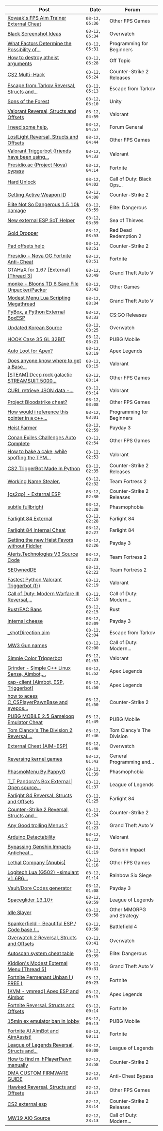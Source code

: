 |Post|Date|Forum|
|----|----|-----|
|[Kovaak's FPS Aim Trainer External Cheat](https://www.unknowncheats.me/forum/other-fps-games/595259-kovaaks-fps-aim-trainer-external-cheat.html)|`03-12, 05:36`|Other FPS Games|
|[Black Screenshot Ideas](https://www.unknowncheats.me/forum/overwatch/613486-black-screenshot-ideas.html)|`03-12, 05:34`|Overwatch|
|[What Factors Determine the Possibility of...](https://www.unknowncheats.me/forum/programming-for-beginners/613485-factors-determine-possibility-creating-fly-noclip-hack-games.html)|`03-12, 05:31`|Programming for Beginners|
|[How to destroy atheist arguments](https://www.unknowncheats.me/forum/off-topic/612254-destroy-atheist-arguments.html)|`03-12, 05:28`|Off Topic|
|[CS2 Multi-Hack](https://www.unknowncheats.me/forum/counter-strike-2-releases/612870-cs2-multi-hack.html)|`03-12, 05:24`|Counter-Strike 2 Releases|
|[Escape from Tarkov Reversal, Structs and...](https://www.unknowncheats.me/forum/escape-from-tarkov/226519-escape-tarkov-reversal-structs-offsets.html)|`03-12, 05:13`|Escape from Tarkov|
|[Sons of the Forest](https://www.unknowncheats.me/forum/unity/572665-sons-forest.html)|`03-12, 05:10`|Unity|
|[Valorant Reversal, Structs and Offsets](https://www.unknowncheats.me/forum/valorant/385792-valorant-reversal-structs-offsets.html)|`03-12, 04:59`|Valorant|
|[I need some help.](https://www.unknowncheats.me/forum/forum-general/613483-help.html)|`03-12, 04:57`|Forum General|
|[LostLight Reversal, Structs and Offsets](https://www.unknowncheats.me/forum/other-fps-games/479889-lostlight-reversal-structs-offsets.html)|`03-12, 04:44`|Other FPS Games|
|[Valorant Triggerbot (friends have been using...](https://www.unknowncheats.me/forum/valorant/612341-valorant-triggerbot-friends-using.html)|`03-12, 04:33`|Valorant|
|[Presidio.ac (Project Nova) bypass](https://www.unknowncheats.me/forum/fortnite/612365-presidio-ac-project-nova-bypass.html)|`03-12, 04:14`|Fortnite|
|[Hard Unlock](https://www.unknowncheats.me/forum/call-of-duty-black-ops-cold-war/613030-hard-unlock.html)|`03-12, 04:02`|Call of Duty: Black Ops...|
|[Getting Active Weapon ID](https://www.unknowncheats.me/forum/counter-strike-2-a/613337-getting-active-weapon-id.html)|`03-12, 04:00`|Counter-Strike 2|
|[Elite Not So Dangerous 1.5 10k damage](https://www.unknowncheats.me/forum/elite-dangerous/583546-elite-dangerous-1-5-10k-damage.html)|`03-12, 03:59`|Elite: Dangerous|
|[New external ESP SoT Helper](https://www.unknowncheats.me/forum/sea-of-thieves/581265-external-esp-sot-helper.html)|`03-12, 03:59`|Sea of Thieves|
|[Gold Dropper](https://www.unknowncheats.me/forum/red-dead-redemption-2-a/567212-gold-dropper.html)|`03-12, 03:53`|Red Dead Redemption 2|
|[Pad offsets help](https://www.unknowncheats.me/forum/counter-strike-2-a/613479-pad-offsets-help.html)|`03-12, 03:51`|Counter-Strike 2|
|[Presidio - Nova OG Fortnite Anti-Cheat](https://www.unknowncheats.me/forum/fortnite/612867-presidio-nova-og-fortnite-anti-cheat.html)|`03-12, 03:51`|Fortnite|
|[GTAHaX for 1.67 \[External\] \[Thread 3\]](https://www.unknowncheats.me/forum/grand-theft-auto-v/461672-gtahax-1-67-external-thread-3-a.html)|`03-12, 03:49`|Grand Theft Auto V|
|[monke - Bloons TD 6 Save File Unpacker/Packer](https://www.unknowncheats.me/forum/other-games/470405-monke-bloons-td-6-save-file-unpacker-packer.html)|`03-12, 03:43`|Other Games|
|[Modest Menu Lua Scripting Megathread](https://www.unknowncheats.me/forum/grand-theft-auto-v/463868-modest-menu-lua-scripting-megathread.html)|`03-12, 03:34`|Grand Theft Auto V|
|[PyBox, a Python External BoxESP](https://www.unknowncheats.me/forum/cs-go-releases/592098-pybox-python-external-boxesp.html)|`03-12, 03:33`|CS:GO Releases|
|[Updated Korean Source](https://www.unknowncheats.me/forum/overwatch/606702-updated-korean-source.html)|`03-12, 03:25`|Overwatch|
|[HOOK Case 35 GL 32BIT](https://www.unknowncheats.me/forum/pubg-mobile/601208-hook-35-gl-32bit.html)|`03-12, 03:21`|PUBG Mobile|
|[Auto Loot for Apex?](https://www.unknowncheats.me/forum/apex-legends/611657-auto-loot-apex.html)|`03-12, 03:19`|Apex Legends|
|[Does anyone know where to get a Base...](https://www.unknowncheats.me/forum/valorant/613474-base-valorant-external-source.html)|`03-12, 03:15`|Valorant|
|[\[STEAM\] Deep rock galactic STREAMSUIT 5000...](https://www.unknowncheats.me/forum/other-fps-games/609084-steam-deep-rock-galactic-streamsuit-5000-dlcs-streamsuit.html)|`03-12, 03:14`|Other FPS Games|
|[CURL retrieve JSON data -...](https://www.unknowncheats.me/forum/valorant/613471-curl-retrieve-json-data-curl_easy_perform-stuck.html)|`03-12, 03:14`|Valorant|
|[Project Bloodstrike cheat?](https://www.unknowncheats.me/forum/other-fps-games/588110-project-bloodstrike-cheat.html)|`03-12, 03:08`|Other FPS Games|
|[How would i reference this pointer in a c++...](https://www.unknowncheats.me/forum/programming-for-beginners/612622-reference-pointer-internal.html)|`03-12, 03:01`|Programming for Beginners|
|[Heist Farmer](https://www.unknowncheats.me/forum/payday-3-a/607059-heist-farmer.html)|`03-12, 02:59`|Payday 3|
|[Conan Exiles Challenges Auto Complete](https://www.unknowncheats.me/forum/other-fps-games/513262-conan-exiles-challenges-auto-complete.html)|`03-12, 02:54`|Other FPS Games|
|[How to bake a cake, while spoffing the TPM...](https://www.unknowncheats.me/forum/valorant/612016-bake-cake-spoffing-tpm-secure-boot-telling-riot.html)|`03-12, 02:53`|Valorant|
|[CS2 TriggerBot Made In Python](https://www.unknowncheats.me/forum/counter-strike-2-releases/608773-cs2-triggerbot-python.html)|`03-12, 02:35`|Counter-Strike 2 Releases|
|[Working Name Stealer.](https://www.unknowncheats.me/forum/team-fortress-2-a/612240-name-stealer.html)|`03-12, 02:32`|Team Fortress 2|
|[\[cs2go\] - External ESP](https://www.unknowncheats.me/forum/counter-strike-2-releases/605464-cs2go-external-esp.html)|`03-12, 02:30`|Counter-Strike 2 Releases|
|[subtle fullbright](https://www.unknowncheats.me/forum/phasmophobia/613468-subtle-fullbright.html)|`03-12, 02:28`|Phasmophobia|
|[Farlight 84 External](https://www.unknowncheats.me/forum/farlight-84-a/598853-farlight-84-external.html)|`03-12, 02:28`|Farlight 84|
|[Farlight 84 Internal Cheat](https://www.unknowncheats.me/forum/farlight-84-a/595407-farlight-84-internal-cheat.html)|`03-12, 02:27`|Farlight 84|
|[Getting the new Heist Favors without Fiddler](https://www.unknowncheats.me/forum/payday-3-a/613352-getting-heist-favors-fiddler.html)|`03-12, 02:26`|Payday 3|
|[Ateris.Technologies V3 Source Code](https://www.unknowncheats.me/forum/team-fortress-2-a/613371-ateris-technologies-v3-source-code.html)|`03-12, 02:23`|Team Fortress 2|
|[SEOwnedDE](https://www.unknowncheats.me/forum/team-fortress-2-a/592834-seownedde.html)|`03-12, 02:22`|Team Fortress 2|
|[Fastest Python Valorant Triggerbot (fr)](https://www.unknowncheats.me/forum/valorant/612762-fastest-python-valorant-triggerbot-fr.html)|`03-12, 02:19`|Valorant|
|[Call of Duty: Modern Warfare III Reversal,...](https://www.unknowncheats.me/forum/call-of-duty-modern-warfare-iii/605287-call-duty-modern-warfare-iii-reversal-structs-offsets.html)|`03-12, 02:19`|Call of Duty: Modern...|
|[Rust/EAC Bans](https://www.unknowncheats.me/forum/rust/613065-rust-eac-bans.html)|`03-12, 02:15`|Rust|
|[Internal cheese](https://www.unknowncheats.me/forum/payday-3-a/611723-internal-cheese.html)|`03-12, 02:09`|Payday 3|
|[_shotDirection aim](https://www.unknowncheats.me/forum/escape-from-tarkov/612904-_shotdirection-aim.html)|`03-12, 02:04`|Escape from Tarkov|
|[MW3 Gun names](https://www.unknowncheats.me/forum/call-of-duty-modern-warfare-iii/612992-mw3-gun-names.html)|`03-12, 02:00`|Call of Duty: Modern...|
|[Simple Color Triggerbot](https://www.unknowncheats.me/forum/valorant/460324-simple-color-triggerbot.html)|`03-12, 01:53`|Valorant|
|[Grinder - Simple C++ Linux Sense, Aimbot,...](https://www.unknowncheats.me/forum/apex-legends/605888-grinder-simple-linux-sense-aimbot-triggerbot.html)|`03-12, 01:52`|Apex Legends|
|[xap-client \[Aimbot, ESP, Triggerbot\]](https://www.unknowncheats.me/forum/apex-legends/606842-xap-client-aimbot-esp-triggerbot.html)|`03-12, 01:50`|Apex Legends|
|[how to acess C_CSPlayerPawnBase and eyepos...](https://www.unknowncheats.me/forum/counter-strike-2-a/600626-acess-c_csplayerpawnbase-eyepos-external.html)|`03-12, 01:50`|Counter-Strike 2|
|[PUBG MOBILE 2.5 Gameloop Emulator Cheat](https://www.unknowncheats.me/forum/pubg-mobile/576303-pubg-mobile-2-5-gameloop-emulator-cheat.html)|`03-12, 01:49`|PUBG Mobile|
|[Tom Clancy's The Division 2 Reversal,...](https://www.unknowncheats.me/forum/tom-clancy-s-the-division/320082-tom-clancys-division-2-reversal-structs-offsets.html)|`03-12, 01:46`|Tom Clancy's The Division|
|[External Cheat \[AIM-ESP\]](https://www.unknowncheats.me/forum/overwatch/607405-external-cheat-aim-esp.html)|`03-12, 01:46`|Overwatch|
|[Reversing kernel games](https://www.unknowncheats.me/forum/general-programming-and-reversing/613319-reversing-kernel-games.html)|`03-12, 01:43`|General Programming and...|
|[PhasmoMenu By PappyG](https://www.unknowncheats.me/forum/phasmophobia/485776-phasmomenu-pappyg.html)|`03-12, 01:39`|Phasmophobia|
|[T_T Pandora's Box External \| Open source...](https://www.unknowncheats.me/forum/league-of-legends/607822-t_t-pandoras-box-external-source-scripting-platform.html)|`03-12, 01:37`|League of Legends|
|[Farlight 84 Reversal, Structs and Offsets](https://www.unknowncheats.me/forum/farlight-84-a/580566-farlight-84-reversal-structs-offsets.html)|`03-12, 01:25`|Farlight 84|
|[Counter-Strike 2 Reversal, Structs and...](https://www.unknowncheats.me/forum/counter-strike-2-a/576077-counter-strike-2-reversal-structs-offsets.html)|`03-12, 01:24`|Counter-Strike 2|
|[Any Good trolling Menus ?](https://www.unknowncheats.me/forum/grand-theft-auto-v/613443-trolling-menus.html)|`03-12, 01:23`|Grand Theft Auto V|
|[Arduino Detectability](https://www.unknowncheats.me/forum/valorant/613461-arduino-detectability.html)|`03-12, 01:22`|Valorant|
|[Bypassing Genshin Impacts Anticheat...](https://www.unknowncheats.me/forum/genshin-impact/612386-bypassing-genshin-impacts-anticheat-hoyoprotect.html)|`03-12, 01:19`|Genshin Impact|
|[Lethal Company \[Anubis\]](https://www.unknowncheats.me/forum/other-fps-games/611847-lethal-company-anubis.html)|`03-12, 01:16`|Other FPS Games|
|[Logitech Lua (G502) -simulant v1.6R6...](https://www.unknowncheats.me/forum/rainbow-six-siege/608336-logitech-lua-g502-simulant-v1-6r6-logitech-versions-included.html)|`03-12, 01:14`|Rainbow Six Siege|
|[Vault/Dore Codes generator](https://www.unknowncheats.me/forum/payday-3-a/611592-vault-dore-codes-generator.html)|`03-12, 01:08`|Payday 3|
|[Spaceglider 13.10+](https://www.unknowncheats.me/forum/league-of-legends/583987-spaceglider-13-10-a.html)|`03-12, 00:59`|League of Legends|
|[Idle Slayer](https://www.unknowncheats.me/forum/other-mmorpg-and-strategy/583257-idle-slayer.html)|`03-12, 00:58`|Other MMORPG and Strategy|
|[Spankerfield - Beautiful ESP / Code base /...](https://www.unknowncheats.me/forum/battlefield-4-a/493695-spankerfield-beautiful-esp-code-base-clean-screenshots.html)|`03-12, 00:50`|Battlefield 4|
|[Overwatch 2 Reversal, Structs and Offsets](https://www.unknowncheats.me/forum/overwatch/516727-overwatch-2-reversal-structs-offsets.html)|`03-12, 00:41`|Overwatch|
|[Autoscan system cheat table](https://www.unknowncheats.me/forum/elite-dangerous/611916-autoscan-system-cheat-table.html)|`03-12, 00:39`|Elite: Dangerous|
|[Kiddion's Modest External Menu \[Thread 5\]](https://www.unknowncheats.me/forum/grand-theft-auto-v/576854-kiddions-modest-external-menu-thread-5-a.html)|`03-12, 00:31`|Grand Theft Auto V|
|[Fortnite Permenant Unban ! ( FREE )](https://www.unknowncheats.me/forum/fortnite/598535-fortnite-permenant-unban-free.html)|`03-12, 00:23`|Fortnite|
|[\[KVM - vmread\] Apex ESP and Aimbot](https://www.unknowncheats.me/forum/apex-legends/406426-kvm-vmread-apex-esp-aimbot.html)|`03-12, 00:15`|Apex Legends|
|[Fortnite Reversal, Structs and Offsets](https://www.unknowncheats.me/forum/fortnite/235061-fortnite-reversal-structs-offsets.html)|`03-12, 00:14`|Fortnite|
|[15min ex emulator ban in lobby](https://www.unknowncheats.me/forum/pubg-mobile/612645-15min-ex-emulator-ban-lobby.html)|`03-12, 00:13`|PUBG Mobile|
|[Fortnite AI AimBot and AimAssist!](https://www.unknowncheats.me/forum/fortnite/612707-fortnite-ai-aimbot-aimassist.html)|`03-12, 00:11`|Fortnite|
|[League of Legends Reversal, Structs and...](https://www.unknowncheats.me/forum/league-of-legends/310587-league-legends-reversal-structs-offsets.html)|`03-12, 00:00`|League of Legends|
|[How to find m_hPlayerPawn manually](https://www.unknowncheats.me/forum/counter-strike-2-a/613455-m_hplayerpawn-manually.html)|`02-12, 23:58`|Counter-Strike 2|
|[DMA CUSTOM FIRMWARE GUIDE](https://www.unknowncheats.me/forum/anti-cheat-bypass/613135-dma-custom-firmware-guide.html)|`02-12, 23:47`|Anti-Cheat Bypass|
|[Hawked Reversal, Structs and Offsets](https://www.unknowncheats.me/forum/other-fps-games/613361-hawked-reversal-structs-offsets.html)|`02-12, 23:17`|Other FPS Games|
|[CS2 external esp](https://www.unknowncheats.me/forum/counter-strike-2-releases/600259-cs2-external-esp.html)|`02-12, 23:14`|Counter-Strike 2 Releases|
|[MW19 AIO Source](https://www.unknowncheats.me/forum/call-of-duty-modern-warfare/605421-mw19-aio-source.html)|`02-12, 23:13`|Call of Duty: Modern...|
